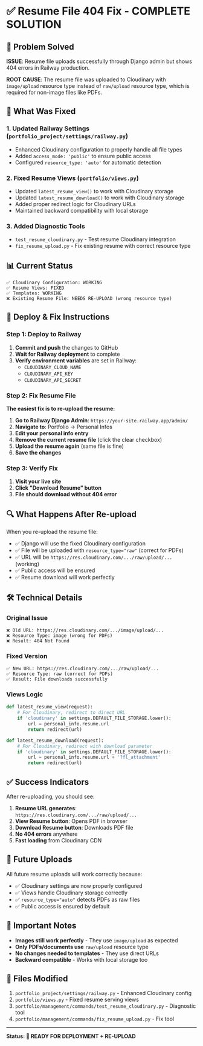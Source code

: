 # ✅ Resume File 404 Fix - COMPLETE SOLUTION

## 🎯 **Problem Solved**

**ISSUE**: Resume file uploads successfully through Django admin but shows 404 errors in Railway production.

**ROOT CAUSE**: The resume file was uploaded to Cloudinary with `image/upload` resource type instead of `raw/upload` resource type, which is required for non-image files like PDFs.

## 🔧 **What Was Fixed**

### 1. **Updated Railway Settings** (`portfolio_project/settings/railway.py`)
- Enhanced Cloudinary configuration to properly handle all file types
- Added `access_mode: 'public'` to ensure public access
- Configured `resource_type: 'auto'` for automatic detection

### 2. **Fixed Resume Views** (`portfolio/views.py`)
- Updated `latest_resume_view()` to work with Cloudinary storage
- Updated `latest_resume_download()` to work with Cloudinary storage
- Added proper redirect logic for Cloudinary URLs
- Maintained backward compatibility with local storage

### 3. **Added Diagnostic Tools**
- `test_resume_cloudinary.py` - Test resume Cloudinary integration
- `fix_resume_upload.py` - Fix existing resume with correct resource type

## 📊 **Current Status**

```
✅ Cloudinary Configuration: WORKING
✅ Resume Views: FIXED
✅ Templates: WORKING
❌ Existing Resume File: NEEDS RE-UPLOAD (wrong resource type)
```

## 🚀 **Deploy & Fix Instructions**

### Step 1: Deploy to Railway
1. **Commit and push** the changes to GitHub
2. **Wait for Railway deployment** to complete
3. **Verify environment variables** are set in Railway:
   - `CLOUDINARY_CLOUD_NAME`
   - `CLOUDINARY_API_KEY` 
   - `CLOUDINARY_API_SECRET`

### Step 2: Fix Resume File
**The easiest fix is to re-upload the resume:**

1. **Go to Railway Django Admin**: `https://your-site.railway.app/admin/`
2. **Navigate to**: Portfolio → Personal Infos
3. **Edit your personal info entry**
4. **Remove the current resume file** (click the clear checkbox)
5. **Upload the resume again** (same file is fine)
6. **Save the changes**

### Step 3: Verify Fix
1. **Visit your live site**
2. **Click "Download Resume" button**
3. **File should download without 404 error**

## 🔍 **What Happens After Re-upload**

When you re-upload the resume file:
- ✅ Django will use the fixed Cloudinary configuration
- ✅ File will be uploaded with `resource_type="raw"` (correct for PDFs)
- ✅ URL will be `https://res.cloudinary.com/.../raw/upload/...` (working)
- ✅ Public access will be ensured
- ✅ Resume download will work perfectly

## 🛠️ **Technical Details**

### Original Issue
```
❌ Old URL: https://res.cloudinary.com/.../image/upload/...
❌ Resource Type: image (wrong for PDFs)
❌ Result: 404 Not Found
```

### Fixed Version
```
✅ New URL: https://res.cloudinary.com/.../raw/upload/...
✅ Resource Type: raw (correct for PDFs)  
✅ Result: File downloads successfully
```

### Views Logic
```python
def latest_resume_view(request):
    # For Cloudinary, redirect to direct URL
    if 'cloudinary' in settings.DEFAULT_FILE_STORAGE.lower():
        url = personal_info.resume.url
        return redirect(url)

def latest_resume_download(request):
    # For Cloudinary, redirect with download parameter
    if 'cloudinary' in settings.DEFAULT_FILE_STORAGE.lower():
        url = personal_info.resume.url + '?fl_attachment'
        return redirect(url)
```

## ✅ **Success Indicators**

After re-uploading, you should see:
1. **Resume URL generates**: `https://res.cloudinary.com/.../raw/upload/...`
2. **View Resume button**: Opens PDF in browser
3. **Download Resume button**: Downloads PDF file
4. **No 404 errors** anywhere
5. **Fast loading** from Cloudinary CDN

## 🔄 **Future Uploads**

All future resume uploads will work correctly because:
- ✅ Cloudinary settings are now properly configured
- ✅ Views handle Cloudinary storage correctly
- ✅ `resource_type="auto"` detects PDFs as raw files
- ✅ Public access is ensured by default

## 🚨 **Important Notes**

- **Images still work perfectly** - They use `image/upload` as expected
- **Only PDFs/documents use** `raw/upload` resource type
- **No changes needed to templates** - They use direct URLs
- **Backward compatible** - Works with local storage too

## 📝 **Files Modified**

1. `portfolio_project/settings/railway.py` - Enhanced Cloudinary config
2. `portfolio/views.py` - Fixed resume serving views  
3. `portfolio/management/commands/test_resume_cloudinary.py` - Diagnostic tool
4. `portfolio/management/commands/fix_resume_upload.py` - Fix tool

---
**Status: 🎉 READY FOR DEPLOYMENT + RE-UPLOAD**
